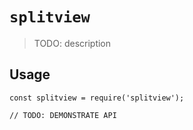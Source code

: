 # `splitview`

> TODO: description

## Usage

```
const splitview = require('splitview');

// TODO: DEMONSTRATE API
```
